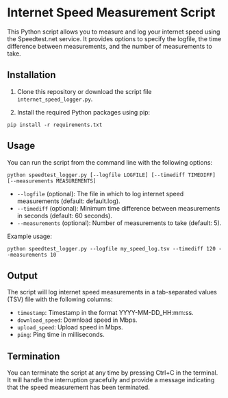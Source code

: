 # Internet Speed Measurement Script

This Python script allows you to measure and log your internet speed using the Speedtest.net service. It provides options to specify the logfile, the time difference between measurements, and the number of measurements to take.

## Installation

1. Clone this repository or download the script file `internet_speed_logger.py`.

2. Install the required Python packages using pip:

`pip install -r requirements.txt`

## Usage

You can run the script from the command line with the following options:

`python speedtest_logger.py [--logfile LOGFILE] [--timediff TIMEDIFF] [--measurements MEASUREMENTS]`

- `--logfile` (optional): The file in which to log internet speed measurements (default: default.log).
- `--timediff` (optional): Minimum time difference between measurements in seconds (default: 60 seconds).
- `--measurements` (optional): Number of measurements to take (default: 5).

Example usage:

`python speedtest_logger.py --logfile my_speed_log.tsv --timediff 120 --measurements 10`


## Output

The script will log internet speed measurements in a tab-separated values (TSV) file with the following columns:

- `timestamp`: Timestamp in the format YYYY-MM-DD_HH:mm:ss.
- `download_speed`: Download speed in Mbps.
- `upload_speed`: Upload speed in Mbps.
- `ping`: Ping time in milliseconds.

## Termination

You can terminate the script at any time by pressing Ctrl+C in the terminal. It will handle the interruption gracefully and provide a message indicating that the speed measurement has been terminated.
